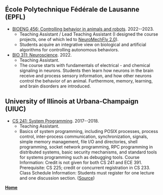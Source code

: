 ## École Polytechnique Fédérale de Lausanne (EPFL)
- [BIOENG 456: Controlling behavior in animals and robots](https://edu.epfl.ch/coursebook/fr/controlling-behavior-in-animals-and-robots-BIOENG-456). 2022--2023.
  - Teaching Assistant / Lead Teaching Assistant (I designed the course projects, one of which led to [NeuroMechFly 2.0](https://neuromechfly.org/)).
  - Students acquire an integrative view on biological and artificial algorithms for controlling autonomous behaviors.
- [BIO 311: Neuroscience](https://edu.epfl.ch/coursebook/en/neuroscience-BIO-311). 2022.
  - Teaching Assistant.
  - The course starts with fundamentals of electrical - and chemical signaling in neurons. Students then learn how neurons in the brain receive and process sensory information, and how other neurons control the behavior of an animal. Furthermore, memory, learning, and brain disorders are introduced.

## University of Illinois at Urbana-Champaign (UIUC)
- [CS 241: System Programming](https://github.com/illinois-cs241/coursebook). 2017--2018.
  - Teaching Assistant.
  - Basics of system programming, including POSIX processes, process control, inter-process communication, synchronization, signals, simple memory management, file I/O and directories, shell programming, socket network programming, RPC programming in distributed systems, basic security mechanisms, and standard tools for systems programming such as debugging tools. Course Information: Credit is not given for both CS 241 and ECE 391. Prerequisite: CS 225; credit or concurrent registration in CS 233. Class Schedule Information: Students must register for one lecture and one discussion section. ([Source](https://cs.illinois.edu/academics/courses/cs241-120182))

**[Home](/index.html)**
